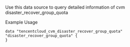 Use this data source to query detailed information of cvm disaster_recover_group_quota

Example Usage

```hcl
data "tencentcloud_cvm_disaster_recover_group_quota" "disaster_recover_group_quota" {
}
```
